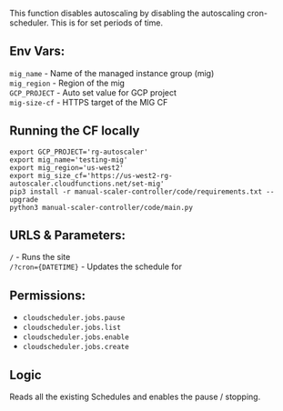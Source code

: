 This function disables autoscaling by disabling the autoscaling cron-scheduler. This is for set periods of time.

## Env Vars:
`mig_name` - Name of the managed instance group (mig) \
`mig_region` - Region of the mig \
`GCP_PROJECT` - Auto set value for GCP project \
`mig-size-cf` - HTTPS target of the MIG CF

## Running the CF locally
```
export GCP_PROJECT='rg-autoscaler'
export mig_name='testing-mig'
export mig_region='us-west2'
export mig_size_cf='https://us-west2-rg-autoscaler.cloudfunctions.net/set-mig'
pip3 install -r manual-scaler-controller/code/requirements.txt --upgrade
python3 manual-scaler-controller/code/main.py
```

## URLS & Parameters:
`/` - Runs the site \
`/?cron={DATETIME}` - Updates the schedule for 

## Permissions:
- `cloudscheduler.jobs.pause`
- `cloudscheduler.jobs.list`
- `cloudscheduler.jobs.enable`
- `cloudscheduler.jobs.create`



## Logic
Reads all the existing Schedules and enables the pause / stopping.
